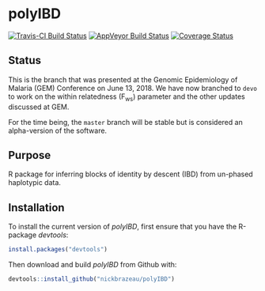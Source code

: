 # polyIBD
[![Travis-CI Build Status](https://travis-ci.org/nickbrazeau/polyIBD.svg?branch=master)](https://travis-ci.org/nickbrazeau/polyIBD)
[![AppVeyor Build Status](https://ci.appveyor.com/api/projects/status/github/nickbrazeau/polyIBD?branch=master&svg=true)](https://ci.appveyor.com/project/nickbrazeau/polyIBD)
[![Coverage Status](https://img.shields.io/codecov/c/github/nickbrazeau/polyIBD/master.svg)](https://codecov.io/github/nickbrazeau/polyIBD?branch=master)

## Status
This is the branch that was presented at the Genomic Epidemiology of Malaria (GEM) Conference on June 13, 2018. We have now branched to `devo` to work on the within relatedness (F<sub>ws</sub>) parameter and the other updates discussed at GEM.  
  
For the time being, the `master` branch will be stable but is considered an alpha-version of the software. 

## Purpose 
  
R package for inferring blocks of identity by descent (IBD) from un-phased haplotypic data.
  

## Installation 
To install the current version of _polyIBD_, first ensure that you have the R-package _devtools_:
``` r
install.packages("devtools")
```

Then download and build _polyIBD_ from Github with: 
``` r
devtools::install_github("nickbrazeau/polyIBD")
```
